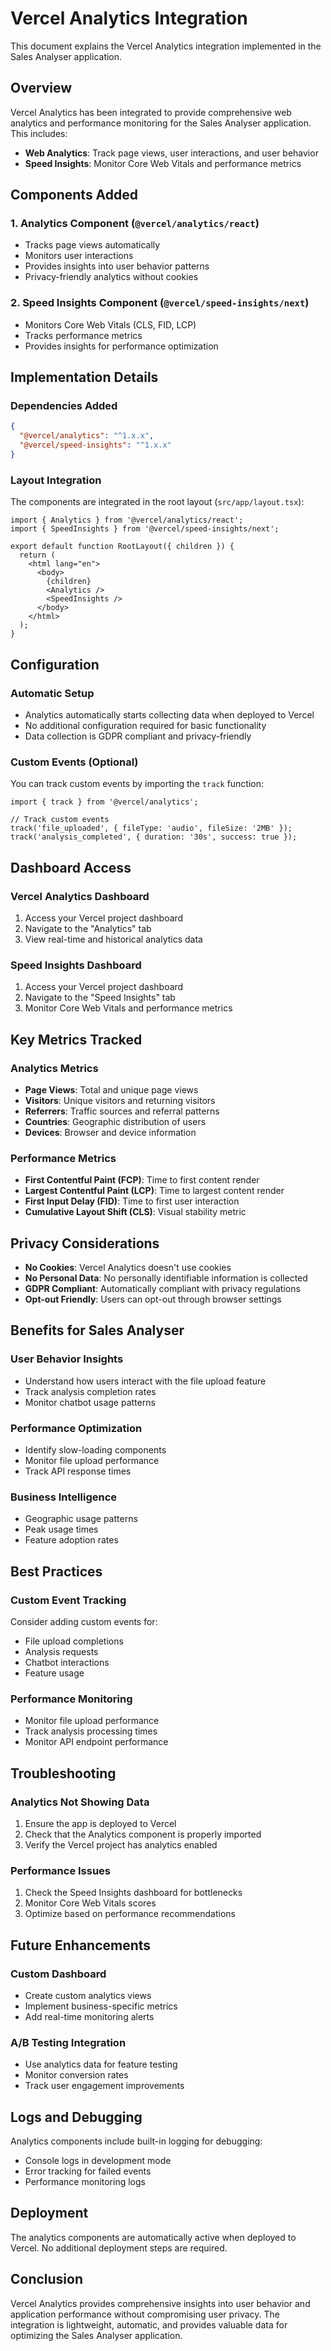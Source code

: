 # Vercel Analytics Integration

This document explains the Vercel Analytics integration implemented in the Sales Analyser application.

## Overview

Vercel Analytics has been integrated to provide comprehensive web analytics and performance monitoring for the Sales Analyser application. This includes:

- **Web Analytics**: Track page views, user interactions, and user behavior
- **Speed Insights**: Monitor Core Web Vitals and performance metrics

## Components Added

### 1. Analytics Component (`@vercel/analytics/react`)
- Tracks page views automatically
- Monitors user interactions
- Provides insights into user behavior patterns
- Privacy-friendly analytics without cookies

### 2. Speed Insights Component (`@vercel/speed-insights/next`)
- Monitors Core Web Vitals (CLS, FID, LCP)
- Tracks performance metrics
- Provides insights for performance optimization

## Implementation Details

### Dependencies Added
```json
{
  "@vercel/analytics": "^1.x.x",
  "@vercel/speed-insights": "^1.x.x"
}
```

### Layout Integration
The components are integrated in the root layout (`src/app/layout.tsx`):

```tsx
import { Analytics } from '@vercel/analytics/react';
import { SpeedInsights } from '@vercel/speed-insights/next';

export default function RootLayout({ children }) {
  return (
    <html lang="en">
      <body>
        {children}
        <Analytics />
        <SpeedInsights />
      </body>
    </html>
  );
}
```

## Configuration

### Automatic Setup
- Analytics automatically starts collecting data when deployed to Vercel
- No additional configuration required for basic functionality
- Data collection is GDPR compliant and privacy-friendly

### Custom Events (Optional)
You can track custom events by importing the `track` function:

```tsx
import { track } from '@vercel/analytics';

// Track custom events
track('file_uploaded', { fileType: 'audio', fileSize: '2MB' });
track('analysis_completed', { duration: '30s', success: true });
```

## Dashboard Access

### Vercel Analytics Dashboard
1. Access your Vercel project dashboard
2. Navigate to the "Analytics" tab
3. View real-time and historical analytics data

### Speed Insights Dashboard
1. Access your Vercel project dashboard
2. Navigate to the "Speed Insights" tab
3. Monitor Core Web Vitals and performance metrics

## Key Metrics Tracked

### Analytics Metrics
- **Page Views**: Total and unique page views
- **Visitors**: Unique visitors and returning visitors
- **Referrers**: Traffic sources and referral patterns
- **Countries**: Geographic distribution of users
- **Devices**: Browser and device information

### Performance Metrics
- **First Contentful Paint (FCP)**: Time to first content render
- **Largest Contentful Paint (LCP)**: Time to largest content render
- **First Input Delay (FID)**: Time to first user interaction
- **Cumulative Layout Shift (CLS)**: Visual stability metric

## Privacy Considerations

- **No Cookies**: Vercel Analytics doesn't use cookies
- **No Personal Data**: No personally identifiable information is collected
- **GDPR Compliant**: Automatically compliant with privacy regulations
- **Opt-out Friendly**: Users can opt-out through browser settings

## Benefits for Sales Analyser

### User Behavior Insights
- Understand how users interact with the file upload feature
- Track analysis completion rates
- Monitor chatbot usage patterns

### Performance Optimization
- Identify slow-loading components
- Monitor file upload performance
- Track API response times

### Business Intelligence
- Geographic usage patterns
- Peak usage times
- Feature adoption rates

## Best Practices

### Custom Event Tracking
Consider adding custom events for:
- File upload completions
- Analysis requests
- Chatbot interactions
- Feature usage

### Performance Monitoring
- Monitor file upload performance
- Track analysis processing times
- Monitor API endpoint performance

## Troubleshooting

### Analytics Not Showing Data
1. Ensure the app is deployed to Vercel
2. Check that the Analytics component is properly imported
3. Verify the Vercel project has analytics enabled

### Performance Issues
1. Check the Speed Insights dashboard for bottlenecks
2. Monitor Core Web Vitals scores
3. Optimize based on performance recommendations

## Future Enhancements

### Custom Dashboard
- Create custom analytics views
- Implement business-specific metrics
- Add real-time monitoring alerts

### A/B Testing Integration
- Use analytics data for feature testing
- Monitor conversion rates
- Track user engagement improvements

## Logs and Debugging

Analytics components include built-in logging for debugging:
- Console logs in development mode
- Error tracking for failed events
- Performance monitoring logs

## Deployment

The analytics components are automatically active when deployed to Vercel. No additional deployment steps are required.

## Conclusion

Vercel Analytics provides comprehensive insights into user behavior and application performance without compromising user privacy. The integration is lightweight, automatic, and provides valuable data for optimizing the Sales Analyser application.
